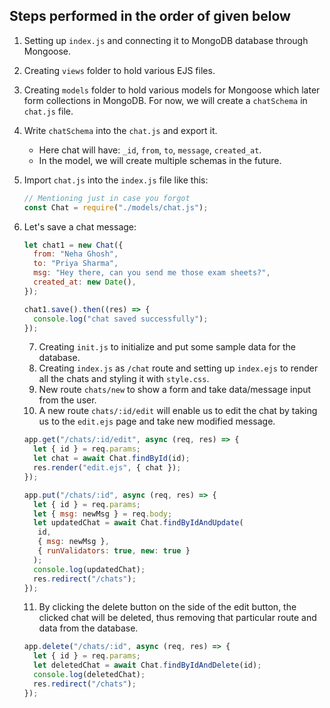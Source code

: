 ## Steps performed in the order of given below

1. Setting up `index.js` and connecting it to MongoDB database through Mongoose.
2. Creating `views` folder to hold various EJS files.
3. Creating `models` folder to hold various models for Mongoose which later form collections in MongoDB. For now, we will create a `chatSchema` in `chat.js` file.
4. Write `chatSchema` into the `chat.js` and export it.
   - Here chat will have: `_id`, `from`, `to`, `message`, `created_at`.
   - In the model, we will create multiple schemas in the future.
5. Import `chat.js` into the `index.js` file like this:

   ```javascript
   // Mentioning just in case you forgot
   const Chat = require("./models/chat.js");
   ```

6. Let's save a chat message:

   ```javascript
   let chat1 = new Chat({
     from: "Neha Ghosh",
     to: "Priya Sharma",
     msg: "Hey there, can you send me those exam sheets?",
     created_at: new Date(),
   });

   chat1.save().then((res) => {
     console.log("chat saved successfully");
   });
   ```

   7. Creating `init.js` to initialize and put some sample data for the database.
   8. Creating `index.js` as `/chat` route and setting up `index.ejs` to render all the chats and styling it with `style.css`.
   9. New route `chats/new` to show a form and take data/message input from the user.
   10. A new route `chats/:id/edit` will enable us to edit the chat by taking us to the `edit.ejs` page and take new modified message.

      ```javascript
      app.get("/chats/:id/edit", async (req, res) => {
        let { id } = req.params;
        let chat = await Chat.findById(id);
        res.render("edit.ejs", { chat });
      });

      app.put("/chats/:id", async (req, res) => {
        let { id } = req.params;
        let { msg: newMsg } = req.body;
        let updatedChat = await Chat.findByIdAndUpdate(
         id,
         { msg: newMsg },
         { runValidators: true, new: true }
        );
        console.log(updatedChat);
        res.redirect("/chats");
      });
      ```

   11. By clicking the delete button on the side of the edit button, the clicked chat will be deleted, thus removing that particular route and data from the database.

      ```javascript
      app.delete("/chats/:id", async (req, res) => {
        let { id } = req.params;
        let deletedChat = await Chat.findByIdAndDelete(id);
        console.log(deletedChat);
        res.redirect("/chats");
      });
      ```

